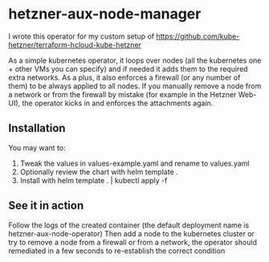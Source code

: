 # hetzner-aux-node-manager 

I wrote this operator for my custom setup of https://github.com/kube-hetzner/terraform-hcloud-kube-hetzner

As a simple kubernetes operator, it loops over nodes (all the kubernetes one + other VMs you can specify) and if needed it adds them to the required extra networks.
As a plus, it also enforces a firewall (or any number of them) to be always applied to all nodes.
If you manually remove a node from a network or from the firewall by mistake (for example in the Hetzner Web-UI), the operator kicks in and enforces the attachments again.

## Installation

You may want to:

1. Tweak the values in values-example.yaml and rename to values.yaml
2. Optionally review the chart with helm template .
2. Install with helm template . | kubectl apply -f

## See it in action
Follow the logs of the created container (the default deployment name is hetzner-aux-node-operator)
Then add a node to the kubernetes cluster or try to remove a node from a firewall or from a network, the operator should remediated in a few seconds to re-establish the correct condition
